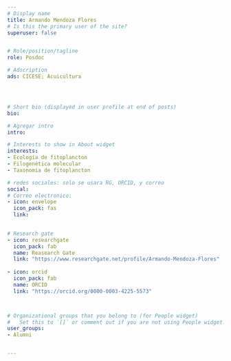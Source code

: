 ```yaml
---
# Display name
title: Armando Mendoza Flores
# Is this the primary user of the site?
superuser: false


# Role/position/tagline
role: Posdoc

# Adscription
ads: CICESE; Acuicultura




# Short bio (displayed in user profile at end of posts)
bio: 

# Agregar intro
intro: 

# Interests to show in About widget
interests: 
- Ecología de fitoplancton
- Filogenética molecular
- Taxonomia de fitoplancton

# redes sociales: solo se usara RG, ORCID, y correo
social:
# Correo electronico:
- icon: envelope
  icon_pack: fas
  link: 
  

# Research gate
- icon: researchgate
  icon_pack: fab
  name: Reasearch Gate
  link: "https://www.researchgate.net/profile/Armando-Mendoza-Flores"
  
- icon: orcid
  icon_pack: fab
  name: ORCID
  link: "https://orcid.org/0000-0003-4225-5573"



# Organizational groups that you belong to (for People widget)
#   Set this to `[]` or comment out if you are not using People widget.
user_groups:
- Alumni


---
```

